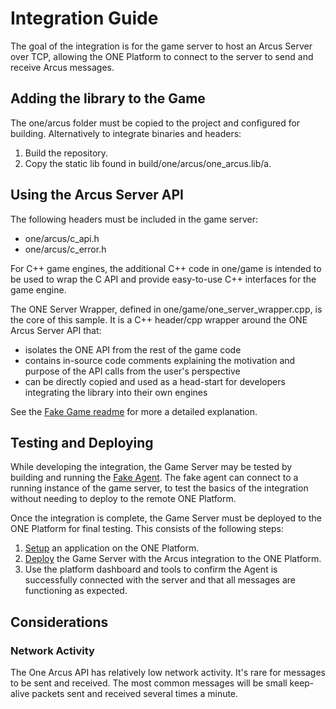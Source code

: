 # Integration Guide

The goal of the integration is for the game server to host an Arcus Server over TCP, allowing the ONE Platform to connect to the server to send and receive Arcus messages.

## Adding the library to the Game

The one/arcus folder must be copied to the project and configured for building. Alternatively to integrate binaries and headers:
1. Build the repository.
2. Copy the static lib found in build/one/arcus/one_arcus.lib/a.

## Using the Arcus Server API

The following headers must be included in the game server:
- one/arcus/c_api.h
- one/arcus/c_error.h

For C++ game engines, the additional C++ code in one/game is intended to be used
to wrap the C API and provide easy-to-use C++ interfaces for the game engine.

The ONE Server Wrapper, defined in one/game/one_server_wrapper.cpp, is the core of this sample. It is a C++ header/cpp wrapper around the ONE Arcus Server API that:

- isolates the ONE API from the rest of the game code
- contains in-source code comments explaining the motivation and purpose of the API calls from the user's perspective
- can be directly copied and used as a head-start for developers integrating the library into their own engines

See the [Fake Game readme](../one/game/readme.md) for more a detailed explanation.

## Testing and Deploying

While developing the integration, the Game Server may be tested by building and running the [Fake Agent](../one/agent/readme.md). The fake agent can connect to a running instance of the game server, to test the basics of the integration without needing to deploy to the remote ONE Platform.

Once the integration is complete, the Game Server must be deployed to the ONE Platform for final testing. This consists of the following steps:
1. [Setup](https://www.i3d.net/docs/one/odp/Platform-Overview/) an application on the ONE Platform.
2. [Deploy](https://www.i3d.net/docs/one/odp/Platform-Processes/Deployment-Process/) the Game Server with the Arcus integration to the ONE Platform.
3. Use the platform dashboard and tools to confirm the Agent is successfully connected with the server and that all messages are functioning as expected.

## Considerations

### Network Activity

The One Arcus API has relatively low network activity. It's rare for messages to be sent and received. The most common messages will be small keep-alive packets sent and received several times a minute.